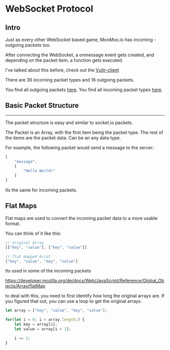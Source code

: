# WebSocket Protocol

## Intro

Just as every other WebSocket based game, MooMoo.io has incoming - outgoing packets too.

After connecting the WebSocket, a onmessage event gets created, and depending on the packet item, a function gets executed.

I've talked about this before, check out the [Vultr-client](../vultr/README.md)

There are 36 incoming packet types and 16 outgoing packets.

You find all outgoing packets [here](./client/README.md).
You find all incoming packet types [here](./server/README.md).

## Basic Packet Structure

---

The packet structure is easy and similar to socket.io packets.

The Packet is an Array, with the first item being the packet type.
The rest of the items are the packet data. Can be an any data type.

For example, the following packet would send a message to the server:

```js
[
    "message",
    [
        "Hello World!"
    ]
]
```

Its the same for incoming packets.

## Flat Maps

Flat maps are used to convert the incoming packet data to a more usable format.

You can think of it like this:

```js
// original Array
[["key", "value"], ["key", "value"]]

// flat mapped Arrat
["key", "value", "key", "value"]
```

Its used in some of the incoming packets

https://developer.mozilla.org/de/docs/Web/JavaScript/Reference/Global_Objects/Array/flatMap

to deal with this, you need to first identify how long the original arrays are. If you figured that out, you can use a loop to get the original arrays.

```js
let array = ["key", "value", "key", "value"];

for(let i = 0; i < array.length;) {
    let key = array[i];
    let value = array[i + 1];

    i += 2;
}
```
